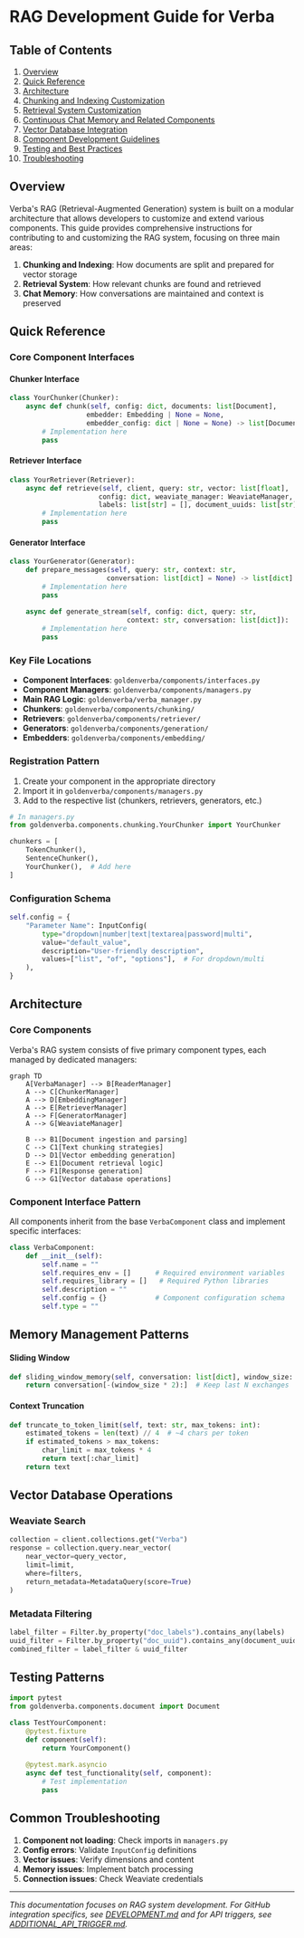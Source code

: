 # RAG Development Guide for Verba

## Table of Contents
1. [Overview](#overview)
2. [Quick Reference](#quick-reference)
3. [Architecture](#architecture)
4. [Chunking and Indexing Customization](#chunking-and-indexing-customization)
5. [Retrieval System Customization](#retrieval-system-customization)
6. [Continuous Chat Memory and Related Components](#continuous-chat-memory-and-related-components)
7. [Vector Database Integration](#vector-database-integration)
8. [Component Development Guidelines](#component-development-guidelines)
9. [Testing and Best Practices](#testing-and-best-practices)
10. [Troubleshooting](#troubleshooting)

## Overview

Verba's RAG (Retrieval-Augmented Generation) system is built on a modular architecture that allows developers to customize and extend various components. This guide provides comprehensive instructions for contributing to and customizing the RAG system, focusing on three main areas:

1. **Chunking and Indexing**: How documents are split and prepared for vector storage
2. **Retrieval System**: How relevant chunks are found and retrieved
3. **Chat Memory**: How conversations are maintained and context is preserved

## Quick Reference

### Core Component Interfaces

#### Chunker Interface
```python
class YourChunker(Chunker):
    async def chunk(self, config: dict, documents: list[Document], 
                   embedder: Embedding | None = None, 
                   embedder_config: dict | None = None) -> list[Document]:
        # Implementation here
        pass
```

#### Retriever Interface  
```python
class YourRetriever(Retriever):
    async def retrieve(self, client, query: str, vector: list[float], 
                      config: dict, weaviate_manager: WeaviateManager,
                      labels: list[str] = [], document_uuids: list[str] = []):
        # Implementation here
        pass
```

#### Generator Interface
```python
class YourGenerator(Generator):
    def prepare_messages(self, query: str, context: str, 
                        conversation: list[dict] = None) -> list[dict]:
        # Implementation here
        pass
        
    async def generate_stream(self, config: dict, query: str, 
                             context: str, conversation: list[dict]):
        # Implementation here
        pass
```

### Key File Locations

- **Component Interfaces**: `goldenverba/components/interfaces.py`
- **Component Managers**: `goldenverba/components/managers.py`
- **Main RAG Logic**: `goldenverba/verba_manager.py`
- **Chunkers**: `goldenverba/components/chunking/`
- **Retrievers**: `goldenverba/components/retriever/`
- **Generators**: `goldenverba/components/generation/`
- **Embedders**: `goldenverba/components/embedding/`

### Registration Pattern

1. Create your component in the appropriate directory
2. Import it in `goldenverba/components/managers.py`
3. Add to the respective list (chunkers, retrievers, generators, etc.)

```python
# In managers.py
from goldenverba.components.chunking.YourChunker import YourChunker

chunkers = [
    TokenChunker(),
    SentenceChunker(),
    YourChunker(),  # Add here
]
```

### Configuration Schema

```python
self.config = {
    "Parameter Name": InputConfig(
        type="dropdown|number|text|textarea|password|multi",
        value="default_value",
        description="User-friendly description",
        values=["list", "of", "options"],  # For dropdown/multi
    ),
}
```

## Architecture

### Core Components

Verba's RAG system consists of five primary component types, each managed by dedicated managers:

```mermaid
graph TD
    A[VerbaManager] --> B[ReaderManager]
    A --> C[ChunkerManager]
    A --> D[EmbeddingManager]
    A --> E[RetrieverManager]
    A --> F[GeneratorManager]
    A --> G[WeaviateManager]
    
    B --> B1[Document ingestion and parsing]
    C --> C1[Text chunking strategies]
    D --> D1[Vector embedding generation]
    E --> E1[Document retrieval logic]
    F --> F1[Response generation]
    G --> G1[Vector database operations]
```

### Component Interface Pattern

All components inherit from the base `VerbaComponent` class and implement specific interfaces:

```python
class VerbaComponent:
    def __init__(self):
        self.name = ""
        self.requires_env = []      # Required environment variables
        self.requires_library = []   # Required Python libraries
        self.description = ""
        self.config = {}            # Component configuration schema
        self.type = ""
```

## Memory Management Patterns

#### Sliding Window
```python
def sliding_window_memory(self, conversation: list[dict], window_size: int):
    return conversation[-(window_size * 2):]  # Keep last N exchanges
```

#### Context Truncation
```python
def truncate_to_token_limit(self, text: str, max_tokens: int):
    estimated_tokens = len(text) // 4  # ~4 chars per token
    if estimated_tokens > max_tokens:
        char_limit = max_tokens * 4
        return text[:char_limit]
    return text
```

## Vector Database Operations

### Weaviate Search
```python
collection = client.collections.get("Verba")
response = collection.query.near_vector(
    near_vector=query_vector,
    limit=limit,
    where=filters,
    return_metadata=MetadataQuery(score=True)
)
```

### Metadata Filtering
```python
label_filter = Filter.by_property("doc_labels").contains_any(labels)
uuid_filter = Filter.by_property("doc_uuid").contains_any(document_uuids)
combined_filter = label_filter & uuid_filter
```

## Testing Patterns

```python
import pytest
from goldenverba.components.document import Document

class TestYourComponent:
    @pytest.fixture
    def component(self):
        return YourComponent()
    
    @pytest.mark.asyncio
    async def test_functionality(self, component):
        # Test implementation
        pass
```

## Common Troubleshooting

1. **Component not loading**: Check imports in `managers.py`
2. **Config errors**: Validate `InputConfig` definitions  
3. **Vector issues**: Verify dimensions and content
4. **Memory issues**: Implement batch processing
5. **Connection issues**: Check Weaviate credentials

---

*This documentation focuses on RAG system development. For GitHub integration specifics, see [DEVELOPMENT.md](./DEVELOPMENT.md) and for API triggers, see [ADDITIONAL_API_TRIGGER.md](./ADDITIONAL_API_TRIGGER.md).*